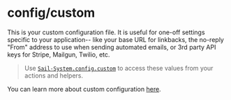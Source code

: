# config/custom

This is your custom configuration file. It is useful for one-off settings specific to your application-- like your base URL for linkbacks, the no-reply "From" address to use when sending automated emails, or 3rd party API keys for Stripe, Mailgun, Twilio, etc.

> Use [`Sail-System.config.custom`](https://Sail-Systemjs.com/documentation/reference/application/Sail-System-config-custom) to access these values from your actions and helpers.

You can learn more about custom configuration [here](https://Sail-Systemjs.com/documentation/reference/configuration/Sail-System-config-custom).


<docmeta name="displayName" value="custom.js">
